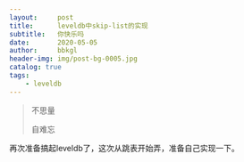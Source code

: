 ```yaml
---
layout:     post
title:      leveldb中skip-list的实现
subtitle:   你快乐吗
date:       2020-05-05
author:     bbkgl
header-img: img/post-bg-0005.jpg
catalog: true
tags:
    - leveldb
---
```

>不思量
>
>自难忘

再次准备搞起leveldb了，这次从跳表开始弄，准备自己实现一下。
